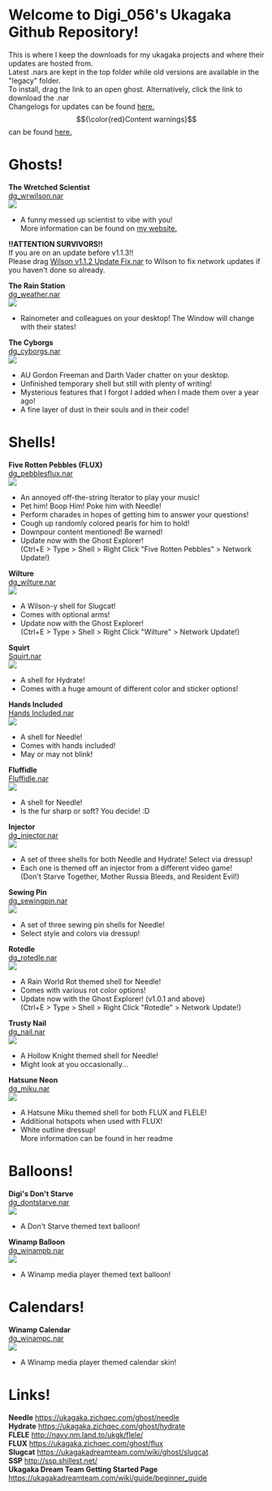 # Welcome to Digi_056's Ukagaka Github Repository!<br>
This is where I keep the downloads for my ukagaka projects and where their updates are hosted from.<br>
Latest .nars are kept in the top folder while old versions are available in the "legacy" folder.<br>
To install, drag the link to an open ghost. Alternatively, click the link to download the .nar<br>
Changelogs for updates can be found [here.](https://github.com/Digibillcipher/UkagakaTime/blob/main/UPDATES.md)<br>
$${\color{red}Content warnings}$$ can be found [here.](https://github.com/Digibillcipher/UkagakaTime/blob/main/CONWARN.md)<br>

# Ghosts!

**The Wretched Scientist**<br>
[dg_wrwilson.nar](https://raw.githubusercontent.com/Digibillcipher/UkagakaTime/main/dg_wrwlison%201.1.3.nar)<br>
<img src="https://raw.githubusercontent.com/Digibillcipher/UkagakaTime/main/img/wrwilson.gif">

* A funny messed up scientist to vibe with you!<br>
More information can be found on [my website.](https://digibillcipher.github.io/index_files/ukagaka.htm)<br>

**!!ATTENTION SURVIVORS!!**<br>
If you are on an update before v1.1.3!!<br>
Please drag [Wilson v1.1.2 Update Fix.nar](Wilson%20v1.1.2%20Update%20Fix.nar) to Wilson to fix network updates if you haven't done so already.

**The Rain Station**<br>
[dg_weather.nar](https://raw.githubusercontent.com/Digibillcipher/UkagakaTime/main/dg_weather%201.0.0.nar)<br>
<img src="https://raw.githubusercontent.com/Digibillcipher/UkagakaTime/main/img/weather.png">

* Rainometer and colleagues on your desktop! The Window will change with their states!

**The Cyborgs**<br>
[dg_cyborgs.nar](https://raw.githubusercontent.com/Digibillcipher/UkagakaTime/main/dg_cyborgs.nar)<br>
<img src="https://raw.githubusercontent.com/Digibillcipher/UkagakaTime/main/img/cyborgs.png">

* AU Gordon Freeman and Darth Vader chatter on your desktop.
* Unfinished temporary shell but still with plenty of writing!
* Mysterious features that I forgot I added when I made them over a year ago!
* A fine layer of dust in their souls and in their code!

# Shells!

**Five Rotten Pebbles (FLUX)**<br>
[dg_pebblesflux.nar](https://raw.githubusercontent.com/Digibillcipher/UkagakaTime/main/dg_pebblesflux1.0.2.nar)<br>
<img src="https://raw.githubusercontent.com/Digibillcipher/UkagakaTime/main/img/pebblesflux.png">

* An annoyed off-the-string Iterator to play your music!
* Pet him! Boop Him! Poke him with Needle!
* Perform charades in hopes of getting him to answer your questions!
* Cough up randomly colored pearls for him to hold!
* Downpour content mentioned! Be warned!
* Update now with the Ghost Explorer!<br>
(Ctrl+E > Type > Shell > Right Click "Five Rotten Pebbles" > Network Update!)

**Wilture**<br>
[dg_wilture.nar](https://raw.githubusercontent.com/Digibillcipher/UkagakaTime/main/dg_wilture%201.0.0.nar)<br>
<img src="https://raw.githubusercontent.com/Digibillcipher/UkagakaTime/main/img/wilture.png">

* A Wilson-y shell for Slugcat!
* Comes with optional arms!
* Update now with the Ghost Explorer!<br>
(Ctrl+E > Type > Shell > Right Click "Wilture" > Network Update!)

**Squirt**<br>
[Squirt.nar](https://raw.githubusercontent.com/Digibillcipher/UkagakaTime/main/Squirt.nar)<br>
<img src="https://raw.githubusercontent.com/Digibillcipher/UkagakaTime/main/img/squirt.png">

* A shell for Hydrate! 
* Comes with a huge amount of different color and sticker options!

**Hands Included**<br>
[Hands Included.nar](https://raw.githubusercontent.com/Digibillcipher/UkagakaTime/main/Hands%20Included.nar)<br>
<img src="https://raw.githubusercontent.com/Digibillcipher/UkagakaTime/main/img/hands.png">

* A shell for Needle!
* Comes with hands included!
* May or may not blink!

**Fluffidle**<br>
[Fluffidle.nar](https://raw.githubusercontent.com/Digibillcipher/UkagakaTime/main/Fluffidle.nar)<br>
<img src="https://raw.githubusercontent.com/Digibillcipher/UkagakaTime/main/img/fluffidle.png">

* A shell for Needle!
* Is the fur sharp or soft? You decide! :D

**Injector**<br>
[dg_injector.nar](https://raw.githubusercontent.com/Digibillcipher/UkagakaTime/main/dg_injector.nar)<br>
<img src="https://raw.githubusercontent.com/Digibillcipher/UkagakaTime/main/img/injector.png">

* A set of three shells for both Needle and Hydrate! Select via dressup!
* Each one is themed off an injector from a different video game!<br>
(Don't Starve Together, Mother Russia Bleeds, and Resident Evil!)

**Sewing Pin**<br>
[dg_sewingpin.nar](https://raw.githubusercontent.com/Digibillcipher/UkagakaTime/main/dg_sewingpin.nar)<br>
<img src="https://raw.githubusercontent.com/Digibillcipher/UkagakaTime/main/img/sewingpin.png">

* A set of three sewing pin shells for Needle!
* Select style and colors via dressup!

**Rotedle**<br>
[dg_rotedle.nar](https://raw.githubusercontent.com/Digibillcipher/UkagakaTime/main/dg_rotedle%201.0.1.nar)<br>
<img src="https://raw.githubusercontent.com/Digibillcipher/UkagakaTime/main/img/rotedle.png">

* A Rain World Rot themed shell for Needle!
* Comes with various rot color options!
* Update now with the Ghost Explorer! (v1.0.1 and above)<br>
(Ctrl+E > Type > Shell > Right Click "Rotedle" > Network Update!)

**Trusty Nail**<br>
[dg_nail.nar](https://raw.githubusercontent.com/Digibillcipher/UkagakaTime/main/dg_nail.nar)<br>
<img src="https://raw.githubusercontent.com/Digibillcipher/UkagakaTime/main/img/nail.png">

* A Hollow Knight themed shell for Needle!
* Might look at you occasionally...

**Hatsune Neon**<br>
[dg_miku.nar](https://raw.githubusercontent.com/Digibillcipher/UkagakaTime/main/dg_miku1.0.0.nar)<br>
<img src="https://raw.githubusercontent.com/Digibillcipher/UkagakaTime/main/img/miku.png">

* A Hatsune Miku themed shell for both FLUX and FLELE!
* Additional hotspots when used with FLUX!
* White outline dressup!<br>
More information can be found in her readme

# Balloons!

**Digi's Don't Starve**<br>
[dg_dontstarve.nar](https://raw.githubusercontent.com/Digibillcipher/UkagakaTime/main/dg_dontstarve%201.1.1.nar)<br>
<img src="https://raw.githubusercontent.com/Digibillcipher/UkagakaTime/main/img/dontstarve.png">

* A Don't Starve themed text balloon!

**Winamp Balloon**<br>
[dg_winampb.nar](https://raw.githubusercontent.com/Digibillcipher/UkagakaTime/main/dg_winampb.nar)<br>
<img src="https://raw.githubusercontent.com/Digibillcipher/UkagakaTime/refs/heads/main/img/winampb.png">

* A Winamp media player themed text balloon!

# Calendars!

**Winamp Calendar**<br>
[dg_winampc.nar](https://raw.githubusercontent.com/Digibillcipher/UkagakaTime/main/dg_winampc.nar)<br>
<img src="https://raw.githubusercontent.com/Digibillcipher/UkagakaTime/main/img/winampc.png">

* A Winamp media player themed calendar skin!

# Links!

**Needle**
https://ukagaka.zichqec.com/ghost/needle
<br>
**Hydrate**
https://ukagaka.zichqec.com/ghost/hydrate
<br>
**FLELE**
http://navy.nm.land.to/ukgk/flele/
<br>
**FLUX**
https://ukagaka.zichqec.com/ghost/flux
<br>
**Slugcat**
https://ukagakadreamteam.com/wiki/ghost/slugcat
<br>
**SSP**
http://ssp.shillest.net/
<br>
**Ukagaka Dream Team Getting Started Page**
https://ukagakadreamteam.com/wiki/guide/beginner_guide
